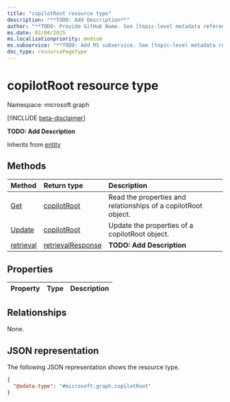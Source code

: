 ```yaml
---
title: "copilotRoot resource type"
description: "**TODO: Add Description**"
author: "**TODO: Provide GitHub Name. See [topic-level metadata reference](https://aka.ms/msgo?pagePath=Document-APIs/Guidelines/Metadata)**"
ms.date: 03/04/2025
ms.localizationpriority: medium
ms.subservice: "**TODO: Add MS subservice. See [topic-level metadata reference](https://aka.ms/msgo?pagePath=Document-APIs/Guidelines/Metadata)**"
doc_type: resourcePageType
---
```


# copilotRoot resource type

Namespace: microsoft.graph

[!INCLUDE [beta-disclaimer](../../includes/beta-disclaimer.md)]

**TODO: Add Description**

Inherits from [entity](../resources/entity.md)

## Methods
|Method|Return type|Description|
|:---|:---|:---|
|[Get](../api/copilotroot-get.md)|[copilotRoot](../resources/copilotroot.md)|Read the properties and relationships of a copilotRoot object.|
|[Update](../api/copilotroot-update.md)|[copilotRoot](../resources/copilotroot.md)|Update the properties of a copilotRoot object.|
|[retrieval](../api/copilotroot-retrieval.md)|[retrievalResponse](../resources/retrievalresponse.md)|**TODO: Add Description**|

## Properties
|Property|Type|Description|
|:---|:---|:---|

## Relationships
None.

## JSON representation
The following JSON representation shows the resource type.
<!-- {
  "blockType": "resource",
  "keyProperty": "id",
  "@odata.type": "microsoft.graph.copilotRoot",
  "openType": false
}
-->
``` json
{
  "@odata.type": "#microsoft.graph.copilotRoot"
}
```

